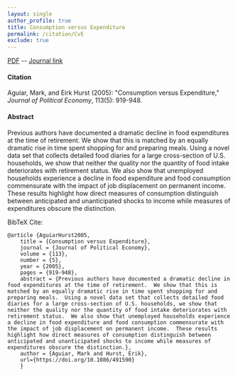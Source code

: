 ```yaml
---
layout: single 
author_profile: true 
title: Consumption versus Expenditure 
permalink: /citation/CvE
exclude: true
---
```


[PDF](https://markaguiar.github.io/files/CvE.pdf) -- [Journal link](https://doi.org/10.1086/491590)
#### Citation

Aguiar, Mark, and Eirk Hurst (2005): "Consumption versus Expenditure," *Journal of Political Economy*, 113(5): 919-948.

#### Abstract

Previous authors have documented a dramatic decline in food expenditures at the time of retirement. We show that this is matched by an equally dramatic rise in time spent shopping for and preparing meals. Using a novel data set that collects detailed food diaries for a large cross-section of U.S. households, we show that neither the quality nor the quantity of food intake deteriorates with retirement status. We also show that unemployed households experience a decline in food expenditure and food consumption commensurate with the impact of job displacement on permanent income. These results highlight how direct measures of consumption distinguish between anticipated and unanticipated shocks to income while measures of expenditures obscure the distinction.

BibTeX Cite:

	@article {AguiarHurst2005,
		title = {Consumption versus Expenditure},
		journal = {Journal of Political Economy},
		volume = {113},
		number = {5},
		year = {2005},
		pages = {919-948},
		abstract = {Previous authors have documented a dramatic decline in food expenditures at the time of retirement.  We show that this is matched by an equally dramatic rise in time spent shopping for and preparing meals.  Using a novel data set that collects detailed food diaries for a large cross-section of U.S. households, we show that neither the quality nor the quantity of food intake deteriorates with retirement status.  We also show that unemployed households experience a decline in food expenditure and food consumption commensurate with the impact of job displacement on permanent income.  These results highlight how direct measures of consumption distinguish between anticipated and unanticipated shocks to income while measures of expenditures obscure the distinction.},
		author = {Aguiar, Mark and Hurst, Erik},
		url={https://doi.org/10.1086/491590}
		}